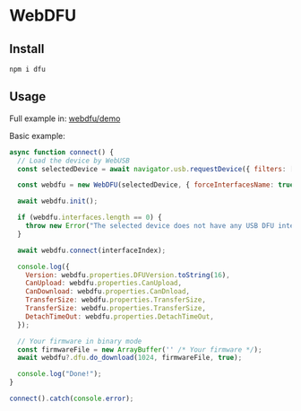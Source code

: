 # WebDFU

## Install

 ```shell
npm i dfu
 ```

## Usage

Full example in: [webdfu/demo](https://github.com/Flipper-Zero/webdfu/tree/main/demo)

Basic example:
```javascript
async function connect() {
  // Load the device by WebUSB
  const selectedDevice = await navigator.usb.requestDevice({ filters: [] });

  const webdfu = new WebDFU(selectedDevice, { forceInterfacesName: true });

  await webdfu.init();

  if (webdfu.interfaces.length == 0) {
    throw new Error("The selected device does not have any USB DFU interfaces.");
  }

  await webdfu.connect(interfaceIndex);

  console.log({
    Version: webdfu.properties.DFUVersion.toString(16),
    CanUpload: webdfu.properties.CanUpload,
    CanDownload: webdfu.properties.CanDnload,
    TransferSize: webdfu.properties.TransferSize,
    TransferSize: webdfu.properties.TransferSize,
    DetachTimeOut: webdfu.properties.DetachTimeOut,
  });

  // Your firmware in binary mode
  const firmwareFile = new ArrayBuffer('' /* Your firmware */);
  await webdfu?.dfu.do_download(1024, firmwareFile, true);

  console.log("Done!");
}

connect().catch(console.error);
```
